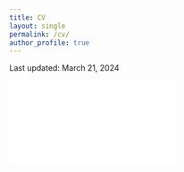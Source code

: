 ```yaml
---
title: CV
layout: single
permalink: /cv/
author_profile: true
---
```

Last updated: March 21, 2024

<embed src="/assets/CV/resume.pdf" type="application/pdf"/>
